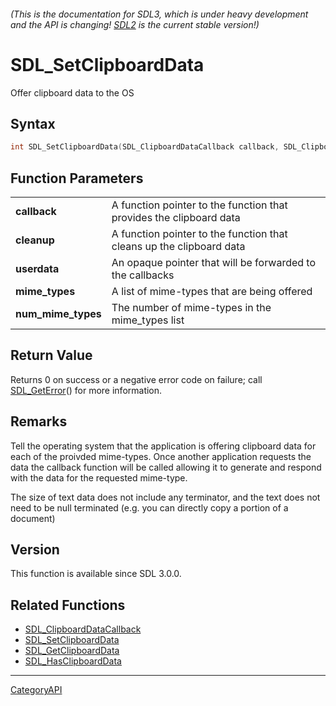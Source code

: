 ###### (This is the documentation for SDL3, which is under heavy development and the API is changing! [SDL2](https://wiki.libsdl.org/SDL2/) is the current stable version!)
# SDL_SetClipboardData

Offer clipboard data to the OS

## Syntax

```c
int SDL_SetClipboardData(SDL_ClipboardDataCallback callback, SDL_ClipboardCleanupCallback cleanup, void *userdata, const char **mime_types, size_t num_mime_types);

```

## Function Parameters

|                        |                                                                      |
| ---------------------- | -------------------------------------------------------------------- |
| **callback**           | A function pointer to the function that provides the clipboard data  |
| **cleanup**            | A function pointer to the function that cleans up the clipboard data |
| **userdata**           | An opaque pointer that will be forwarded to the callbacks            |
| **mime_types**         | A list of mime-types that are being offered                          |
| **num_mime_types**     | The number of mime-types in the mime_types list                      |

## Return Value

Returns 0 on success or a negative error code on failure; call
[SDL_GetError](SDL_GetError.md)() for more information.

## Remarks

Tell the operating system that the application is offering clipboard data
for each of the proivded mime-types. Once another application requests the
data the callback function will be called allowing it to generate and
respond with the data for the requested mime-type.

The size of text data does not include any terminator, and the text does
not need to be null terminated (e.g. you can directly copy a portion of a
document)

## Version

This function is available since SDL 3.0.0.

## Related Functions

* [SDL_ClipboardDataCallback](SDL_ClipboardDataCallback.md)
* [SDL_SetClipboardData](SDL_SetClipboardData.md)
* [SDL_GetClipboardData](SDL_GetClipboardData.md)
* [SDL_HasClipboardData](SDL_HasClipboardData.md)

----
[CategoryAPI](CategoryAPI.md)
